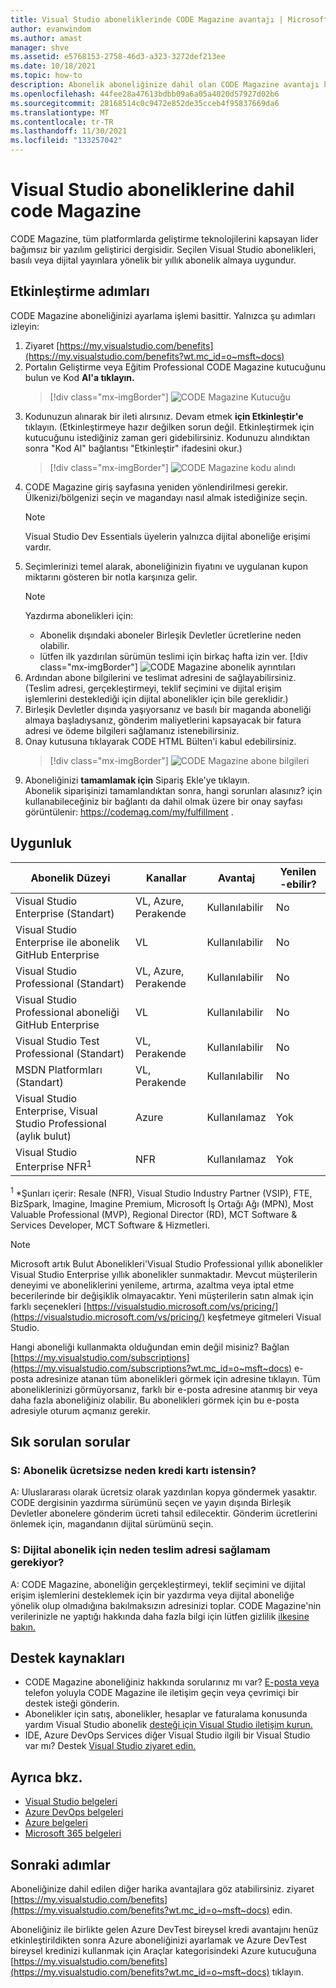 ```yaml
---
title: Visual Studio aboneliklerinde CODE Magazine avantajı | Microsoft Docs
author: evanwindom
ms.author: amast
manager: shve
ms.assetid: e5768153-2758-46d3-a323-3272def213ee
ms.date: 10/18/2021
ms.topic: how-to
description: Abonelik aboneliğinize dahil olan CODE Magazine avantajı hakkında Visual Studio öğrenin.
ms.openlocfilehash: 44fee28a47613bdbb09a6a05a4020d57927d02b6
ms.sourcegitcommit: 28168514c0c9472e852de35cceb4f95837669da6
ms.translationtype: MT
ms.contentlocale: tr-TR
ms.lasthandoff: 11/30/2021
ms.locfileid: "133257042"
---
```

# <a name="code-magazine-included-in-visual-studio-subscriptions"></a>Visual Studio aboneliklerine dahil code Magazine

CODE Magazine, tüm platformlarda geliştirme teknolojilerini kapsayan lider bağımsız bir yazılım geliştirici dergisidir.  Seçilen Visual Studio abonelikleri, basılı veya dijital yayınlara yönelik bir yıllık abonelik almaya uygundur.

## <a name="activation-steps"></a>Etkinleştirme adımları
CODE Magazine aboneliğinizi ayarlama işlemi basittir.  Yalnızca şu adımları izleyin:

1. Ziyaret [https://my.visualstudio.com/benefits](https://my.visualstudio.com/benefits?wt.mc_id=o~msft~docs)
2. Portalın Geliştirme veya Eğitim Professional CODE Magazine kutucuğunu bulun ve Kod **Al'a tıklayın.**
   > [!div class="mx-imgBorder"]
   > ![CODE Magazine Kutucuğu](_img/vs-code-magazine/vs-code-magazine-tile.png "CODE Magazine kutucuğu")
3. Kodunuzun alınarak bir ileti alırsınız.  Devam etmek **için Etkinleştir'e** tıklayın.  (Etkinleştirmeye hazır değilken sorun değil.  Etkinleştirmek için kutucuğunu istediğiniz zaman geri gidebilirsiniz.  Kodunuzu alındıktan sonra "Kod Al" bağlantısı "Etkinleştir" ifadesini okur.)
   > [!div class="mx-imgBorder"]
   > ![CODE Magazine kodu alındı](_img/vs-code-magazine/vs-code-magazine-success.png "Kod başarıyla alındı")
4. CODE Magazine giriş sayfasına yeniden yönlendirilmesi gerekir. Ülkenizi/bölgenizi seçin ve magandayı nasıl almak istediğinize seçin. 
   > [!NOTE]
   > Visual Studio Dev Essentials üyelerin yalnızca dijital aboneliğe erişimi vardır. 
5. Seçimlerinizi temel alarak, aboneliğinizin fiyatını ve uygulanan kupon miktarını gösteren bir notla karşınıza gelir.
   > [!NOTE]
   > Yazdırma abonelikleri için:
   > - Abonelik dışındaki aboneler Birleşik Devletler ücretlerine neden olabilir. 
   > - lütfen ilk yazdırılan sürümün teslimi için birkaç hafta izin ver.
      > [!div class="mx-imgBorder"]
      > ![CODE Magazine abonelik ayrıntıları](_img/vs-code-magazine/vs-code-magazine-details.png "Abonelik ayrıntıları ve fiyatı")
6. Ardından abone bilgilerini ve teslimat adresini de sağlayabilirsiniz.  (Teslim adresi, gerçekleştirmeyi, teklif seçimini ve dijital erişim işlemlerini desteklediği için dijital abonelikler için bile gereklidir.)
7. Birleşik Devletler dışında yaşıyorsanız ve basılı bir maganda aboneliği almaya başladıysanız, gönderim maliyetlerini kapsayacak bir fatura adresi ve ödeme bilgileri sağlamanız istenebilirsiniz. 
8. Onay kutusuna tıklayarak CODE HTML Bülten'i kabul edebilirsiniz.
   > [!div class="mx-imgBorder"]
   > ![CODE Magazine abone bilgileri](_img/vs-code-magazine/vs-code-magazine-subscriber-info.png "Abone bilgileri ve teslim adresi")
9. Aboneliğinizi **tamamlamak için** Sipariş Ekle'ye tıklayın.  
Abonelik siparişinizi tamamlandıktan sonra, hangi sorunları alasınız? için kullanabileceğiniz bir bağlantı da dahil olmak üzere bir onay sayfası görüntülenir: https://codemag.com/my/fulfillment . 

## <a name="eligibility"></a>Uygunluk
| Abonelik Düzeyi                                                 |     Kanallar                                            | Avantaj                                                          | Yenilen -ebilir?    |
|--------------------------------------------------------------------|---------------------------------------------------------|------------------------------------------------------------------|---------------|
| Visual Studio Enterprise (Standart)   | VL, Azure, Perakende| Kullanılabilir       |  No          |
| Visual Studio Enterprise ile abonelik GitHub Enterprise   | VL| Kullanılabilir       |  No          |
| Visual Studio Professional (Standart) | VL, Azure, Perakende                                       | Kullanılabilir                                                            |  No          |
| Visual Studio Professional aboneliği GitHub Enterprise | VL                                      | Kullanılabilir                                                            |  No          |
| Visual Studio Test Professional (Standart)                         | VL, Perakende                                              | Kullanılabilir                                             |  No          |
| MSDN Platformları (Standart)                                          | VL, Perakende                                              | Kullanılabilir                                              |  No          |
| Visual Studio Enterprise, Visual Studio Professional (aylık bulut) | Azure | Kullanılamaz | Yok |
| Visual Studio Enterprise NFR<sup>1</sup> | NFR | Kullanılamaz | Yok |

<sup>1</sup> *Şunları içerir: Resale (NFR), Visual Studio Industry Partner (VSIP), FTE, BizSpark, Imagine, Imagine Premium, Microsoft İş Ortağı Ağı (MPN), Most Valuable Professional (MVP), Regional Director (RD), MCT Software & Services Developer, MCT Software & Hizmetleri.  

> [!NOTE]
> Microsoft artık Bulut Abonelikleri'Visual Studio Professional yıllık abonelikler Visual Studio Enterprise yıllık abonelikler sunmaktadır. Mevcut müşterilerin deneyimi ve aboneliklerini yenileme, artırma, azaltma veya iptal etme becerilerinde bir değişiklik olmayacaktır. Yeni müşterilerin satın almak için farklı seçenekleri [https://visualstudio.microsoft.com/vs/pricing/](https://visualstudio.microsoft.com/vs/pricing/) keşfetmeye gitmeleri Visual Studio.

Hangi aboneliği kullanmakta olduğundan emin değil misiniz?  Bağlan [https://my.visualstudio.com/subscriptions](https://my.visualstudio.com/subscriptions?wt.mc_id=o~msft~docs) e-posta adresinize atanan tüm abonelikleri görmek için adresine tıklayın. Tüm aboneliklerinizi görmüyorsanız, farklı bir e-posta adresine atanmış bir veya daha fazla aboneliğiniz olabilir.  Bu abonelikleri görmek için bu e-posta adresiyle oturum açmanız gerekir.

## <a name="frequently-asked-questions"></a>Sık sorulan sorular
### <a name="q-if-the-subscription-is-free-why-am-i-being-asked-for-a-credit-card"></a>S: Abonelik ücretsizse neden kredi kartı istensin?  
A: Uluslararası olarak ücretsiz olarak yazdırılan kopya göndermek yasaktır.  CODE dergisinin yazdırma sürümünü seçen ve yayın dışında Birleşik Devletler abonelere gönderim ücreti tahsil edilecektir. Gönderim ücretlerini önlemek için, magandanın dijital sürümünü seçin. 

### <a name="q-why-do-i-need-to-provide-a-delivery-address-for-a-digital-subscription"></a>S: Dijital abonelik için neden teslim adresi sağlamam gerekiyor?
A: CODE Magazine, aboneliğin gerçekleştirmeyi, teklif seçimini ve dijital erişim işlemlerini desteklemek için bir yazdırma veya dijital aboneliğe yönelik olup olmadığına bakılmaksızın adresinizi toplar.  CODE Magazine'nin verilerinizle ne yaptığı hakkında daha fazla bilgi için lütfen gizlilik [ilkesine bakın.](https://www.codemag.com/Home/Privacy)

## <a name="support-resources"></a>Destek kaynakları
- CODE Magazine aboneliğiniz hakkında sorularınız mı var?  [E-posta veya](https://www.codemag.com/contact) telefon yoluyla CODE Magazine ile iletişim geçin veya çevrimiçi bir destek isteği gönderin.
- Abonelikler için satış, abonelikler, hesaplar ve faturalama konusunda yardım Visual Studio abonelik [desteği için Visual Studio iletişim kurun.](https://my.visualstudio.com/gethelp)
- IDE, Azure DevOps Services diğer Visual Studio ilgili bir Visual Studio var mı?  Destek [Visual Studio ziyaret edin.](https://visualstudio.microsoft.com/support/)

## <a name="see-also"></a>Ayrıca bkz.
- [Visual Studio belgeleri](/visualstudio/)
- [Azure DevOps belgeleri](/azure/devops/)
- [Azure belgeleri](/azure/)
- [Microsoft 365 belgeleri](/microsoft-365/)

## <a name="next-steps"></a>Sonraki adımlar
Aboneliğinize dahil edilen diğer harika avantajlara göz atabilirsiniz. ziyaret [https://my.visualstudio.com/benefits](https://my.visualstudio.com/benefits?wt.mc_id=o~msft~docs) edin.

Aboneliğiniz ile birlikte gelen Azure DevTest bireysel kredi avantajını henüz etkinleştirildikten sonra Azure aboneliğinizi ayarlamak ve Azure DevTest bireysel kredinizi kullanmak için Araçlar kategorisindeki Azure kutucuğuna [https://my.visualstudio.com/benefits](https://my.visualstudio.com/benefits?wt.mc_id=o~msft~docs) tıklayın.